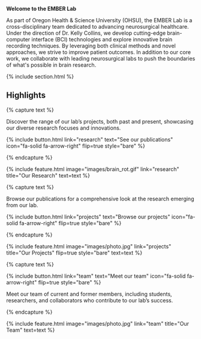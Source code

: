 ---
---

**Welcome to the EMBER Lab**

As part of Oregon Health & Science University (OHSU), the EMBER Lab is a cross-disciplinary team dedicated to advancing neurosurgical healthcare. 
Under the direction of Dr. Kelly Collins, we develop cutting-edge brain-computer interface (BCI) technologies and explore innovative brain recording techniques. 
By leveraging both clinical methods and novel approaches, we strive to improve patient outcomes.
In addition to our core work, we collaborate with leading neurosurgical labs to push the boundaries of what's possible in brain research.

{% include section.html %}

## Highlights

{% capture text %}

Discover the range of our lab’s projects, both past and present, showcasing our diverse research focuses and innovations.

{%
  include button.html
  link="research"
  text="See our publications"
  icon="fa-solid fa-arrow-right"
  flip=true
  style="bare"
%}

{% endcapture %}

{%
  include feature.html
  image="images/brain_rot.gif"
  link="research"
  title="Our Research"
  text=text
%}

{% capture text %}

Browse our publications for a comprehensive look at the research emerging from our lab.

{%
  include button.html
  link="projects"
  text="Browse our projects"
  icon="fa-solid fa-arrow-right"
  flip=true
  style="bare"
%}

{% endcapture %}

{%
  include feature.html
  image="images/photo.jpg"
  link="projects"
  title="Our Projects"
  flip=true
  style="bare"
  text=text
%}

{% capture text %}

{%
  include button.html
  link="team"
  text="Meet our team"
  icon="fa-solid fa-arrow-right"
  flip=true
  style="bare"
%}

Meet our team of current and former members, including students, researchers, and collaborators who contribute to our lab’s success.

{% endcapture %}

{%
  include feature.html
  image="images/photo.jpg"
  link="team"
  title="Our Team"
  text=text
%}
